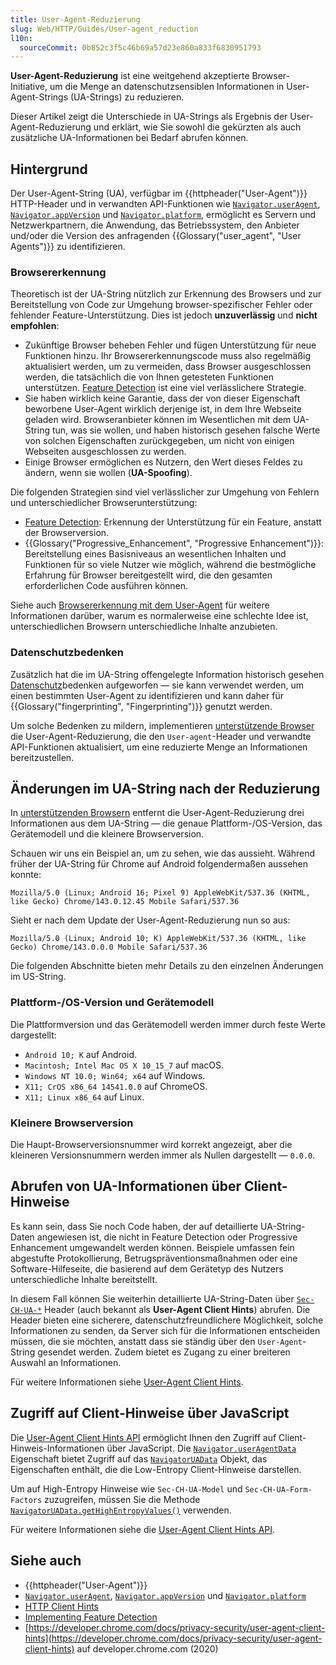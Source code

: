 ```yaml
---
title: User-Agent-Reduzierung
slug: Web/HTTP/Guides/User-agent_reduction
l10n:
  sourceCommit: 0b852c3f5c46b69a57d23e860a833f6830951793
---
```


**User-Agent-Reduzierung** ist eine weitgehend akzeptierte Browser-Initiative, um die Menge an datenschutzsensiblen Informationen in User-Agent-Strings (UA-Strings) zu reduzieren.

Dieser Artikel zeigt die Unterschiede in UA-Strings als Ergebnis der User-Agent-Reduzierung und erklärt, wie Sie sowohl die gekürzten als auch zusätzliche UA-Informationen bei Bedarf abrufen können.

## Hintergrund

Der User-Agent-String (UA), verfügbar im {{httpheader("User-Agent")}} HTTP-Header und in verwandten API-Funktionen wie [`Navigator.userAgent`](/de/docs/Web/API/Navigator/userAgent), [`Navigator.appVersion`](/de/docs/Web/API/Navigator/appVersion) und [`Navigator.platform`](/de/docs/Web/API/Navigator/platform), ermöglicht es Servern und Netzwerkpartnern, die Anwendung, das Betriebssystem, den Anbieter und/oder die Version des anfragenden {{Glossary("user_agent", "User Agents")}} zu identifizieren.

### Browsererkennung

Theoretisch ist der UA-String nützlich zur Erkennung des Browsers und zur Bereitstellung von Code zur Umgehung browser-spezifischer Fehler oder fehlender Feature-Unterstützung. Dies ist jedoch **unzuverlässig** und **nicht empfohlen**:

- Zukünftige Browser beheben Fehler und fügen Unterstützung für neue Funktionen hinzu. Ihr Browsererkennungscode muss also regelmäßig aktualisiert werden, um zu vermeiden, dass Browser ausgeschlossen werden, die tatsächlich die von Ihnen getesteten Funktionen unterstützen. [Feature Detection](/de/docs/Learn_web_development/Extensions/Testing/Feature_detection) ist eine viel verlässlichere Strategie.
- Sie haben wirklich keine Garantie, dass der von dieser Eigenschaft beworbene User-Agent wirklich derjenige ist, in dem Ihre Webseite geladen wird. Browseranbieter können im Wesentlichen mit dem UA-String tun, was sie wollen, und haben historisch gesehen falsche Werte von solchen Eigenschaften zurückgegeben, um nicht von einigen Webseiten ausgeschlossen zu werden.
- Einige Browser ermöglichen es Nutzern, den Wert dieses Feldes zu ändern, wenn sie wollen (**UA-Spoofing**).

Die folgenden Strategien sind viel verlässlicher zur Umgehung von Fehlern und unterschiedlicher Browserunterstützung:

- [Feature Detection](/de/docs/Learn_web_development/Extensions/Testing/Feature_detection): Erkennung der Unterstützung für ein Feature, anstatt der Browserversion.
- {{Glossary("Progressive_Enhancement", "Progressive Enhancement")}}: Bereitstellung eines Basisniveaus an wesentlichen Inhalten und Funktionen für so viele Nutzer wie möglich, während die bestmögliche Erfahrung für Browser bereitgestellt wird, die den gesamten erforderlichen Code ausführen können.

Siehe auch [Browsererkennung mit dem User-Agent](/de/docs/Web/HTTP/Guides/Browser_detection_using_the_user_agent) für weitere Informationen darüber, warum es normalerweise eine schlechte Idee ist, unterschiedlichen Browsern unterschiedliche Inhalte anzubieten.

### Datenschutzbedenken

Zusätzlich hat die im UA-String offengelegte Information historisch gesehen [Datenschutz](/de/docs/Web/Privacy)bedenken aufgeworfen — sie kann verwendet werden, um einen bestimmten User-Agent zu identifizieren und kann daher für {{Glossary("fingerprinting", "Fingerprinting")}} genutzt werden.

Um solche Bedenken zu mildern, implementieren [unterstützende Browser](/de/docs/Web/HTTP/Reference/Headers/User-Agent#browser_compatibility) die User-Agent-Reduzierung, die den `User-agent`-Header und verwandte API-Funktionen aktualisiert, um eine reduzierte Menge an Informationen bereitzustellen.

## Änderungen im UA-String nach der Reduzierung

In [unterstützenden Browsern](/de/docs/Web/HTTP/Reference/Headers/User-Agent#browser_compatibility) entfernt die User-Agent-Reduzierung drei Informationen aus dem UA-String — die genaue Plattform-/OS-Version, das Gerätemodell und die kleinere Browserversion.

Schauen wir uns ein Beispiel an, um zu sehen, wie das aussieht. Während früher der UA-String für Chrome auf Android folgendermaßen aussehen konnte:

```plain
Mozilla/5.0 (Linux; Android 16; Pixel 9) AppleWebKit/537.36 (KHTML, like Gecko) Chrome/143.0.12.45 Mobile Safari/537.36
```

Sieht er nach dem Update der User-Agent-Reduzierung nun so aus:

```plain
Mozilla/5.0 (Linux; Android 10; K) AppleWebKit/537.36 (KHTML, like Gecko) Chrome/143.0.0.0 Mobile Safari/537.36
```

Die folgenden Abschnitte bieten mehr Details zu den einzelnen Änderungen im US-String.

### Plattform-/OS-Version und Gerätemodell

Die Plattformversion und das Gerätemodell werden immer durch feste Werte dargestellt:

- `Android 10; K` auf Android.
- `Macintosh; Intel Mac OS X 10_15_7` auf macOS.
- `Windows NT 10.0; Win64; x64` auf Windows.
- `X11; CrOS x86_64 14541.0.0` auf ChromeOS.
- `X11; Linux x86_64` auf Linux.

### Kleinere Browserversion

Die Haupt-Browserversionsnummer wird korrekt angezeigt, aber die kleineren Versionsnummern werden immer als Nullen dargestellt — `0.0.0`.

## Abrufen von UA-Informationen über Client-Hinweise

Es kann sein, dass Sie noch Code haben, der auf detaillierte UA-String-Daten angewiesen ist, die nicht in Feature Detection oder Progressive Enhancement umgewandelt werden können. Beispiele umfassen fein abgestufte Protokollierung, Betrugspräventionsmaßnahmen oder eine Software-Hilfeseite, die basierend auf dem Gerätetyp des Nutzers unterschiedliche Inhalte bereitstellt.

In diesem Fall können Sie weiterhin detaillierte UA-String-Daten über [`Sec-CH-UA-*`](/de/docs/Web/HTTP/Reference/Headers#user_agent_client_hints) Header (auch bekannt als **User-Agent Client Hints**) abrufen. Die Header bieten eine sicherere, datenschutzfreundlichere Möglichkeit, solche Informationen zu senden, da Server sich für die Informationen entscheiden müssen, die sie möchten, anstatt dass sie ständig über den `User-Agent`-String gesendet werden. Zudem bietet es Zugang zu einer breiteren Auswahl an Informationen.

Für weitere Informationen siehe [User-Agent Client Hints](/de/docs/Web/HTTP/Guides/Client_hints).

## Zugriff auf Client-Hinweise über JavaScript

Die [User-Agent Client Hints API](/de/docs/Web/API/User-Agent_Client_Hints_API) ermöglicht Ihnen den Zugriff auf Client-Hinweis-Informationen über JavaScript. Die [`Navigator.userAgentData`](/de/docs/Web/API/Navigator/userAgentData) Eigenschaft bietet Zugriff auf das [`NavigatorUAData`](/de/docs/Web/API/NavigatorUAData) Objekt, das Eigenschaften enthält, die die Low-Entropy Client-Hinweise darstellen.

Um auf High-Entropy Hinweise wie `Sec-CH-UA-Model` und `Sec-CH-UA-Form-Factors` zuzugreifen, müssen Sie die Methode [`NavigatorUAData.getHighEntropyValues()`](/de/docs/Web/API/NavigatorUAData/getHighEntropyValues) verwenden.

Für weitere Informationen siehe die [User-Agent Client Hints API](/de/docs/Web/API/User-Agent_Client_Hints_API).

## Siehe auch

- {{httpheader("User-Agent")}}
- [`Navigator.userAgent`](/de/docs/Web/API/Navigator/userAgent), [`Navigator.appVersion`](/de/docs/Web/API/Navigator/appVersion) und [`Navigator.platform`](/de/docs/Web/API/Navigator/platform)
- [HTTP Client Hints](/de/docs/Web/HTTP/Guides/Client_hints)
- [Implementing Feature Detection](/de/docs/Learn_web_development/Extensions/Testing/Feature_detection)
- [https://developer.chrome.com/docs/privacy-security/user-agent-client-hints](https://developer.chrome.com/docs/privacy-security/user-agent-client-hints) auf developer.chrome.com (2020)
